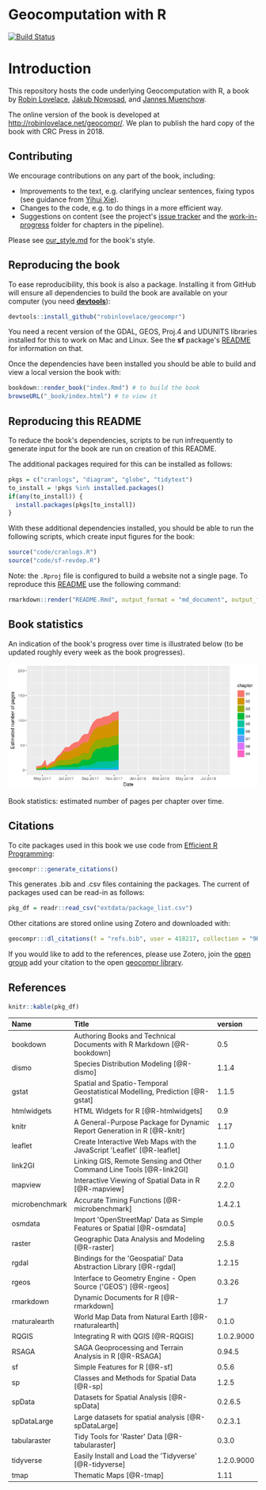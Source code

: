 <!-- README.md is generated from README.Rmd. Please edit that file - rmarkdown::render('README.Rmd', output_format = 'md_document', output_file = 'README.md') -->
Geocomputation with R
=====================

[![Build Status](https://travis-ci.org/Robinlovelace/geocompr.svg?branch=master)](https://travis-ci.org/Robinlovelace/geocompr)

Introduction
============

This repository hosts the code underlying Geocomputation with R, a book by [Robin Lovelace](http://robinlovelace.net/), [Jakub Nowosad](https://nowosad.github.io/), and [Jannes Muenchow](http://www.geographie.uni-jena.de/en/Muenchow.html).

The online version of the book is developed at <http://robinlovelace.net/geocompr/>. We plan to publish the hard copy of the book with CRC Press in 2018.

Contributing
------------

We encourage contributions on any part of the book, including:

-   Improvements to the text, e.g. clarifying unclear sentences, fixing typos (see guidance from [Yihui Xie](https://yihui.name/en/2013/06/fix-typo-in-documentation/)).
-   Changes to the code, e.g. to do things in a more efficient way.
-   Suggestions on content (see the project's [issue tracker](https://github.com/Robinlovelace/geocompr/issues) and the [work-in-progress](https://github.com/Robinlovelace/geocompr/tree/master/work-in-progress) folder for chapters in the pipeline).

Please see [our\_style.md](https://github.com/Robinlovelace/geocompr/blob/master/our_style.md) for the book's style.

Reproducing the book
--------------------

To ease reproducibility, this book is also a package. Installing it from GitHub will ensure all dependencies to build the book are available on your computer (you need [**devtools**](https://github.com/hadley/devtools)):

``` r
devtools::install_github("robinlovelace/geocompr")
```

You need a recent version of the GDAL, GEOS, Proj.4 and UDUNITS libraries installed for this to work on Mac and Linux. See the **sf** package's [README](https://github.com/edzer/sfr) for information on that.

Once the dependencies have been installed you should be able to build and view a local version the book with:

``` r
bookdown::render_book("index.Rmd") # to build the book
browseURL("_book/index.html") # to view it
```

Reproducing this README
-----------------------

To reduce the book's dependencies, scripts to be run infrequently to generate input for the book are run on creation of this README.

The additional packages required for this can be installed as follows:

``` r
pkgs = c("cranlogs", "diagram", "globe", "tidytext")
to_install = !pkgs %in% installed.packages()
if(any(to_install)) {
  install.packages(pkgs[to_install])
}
```

With these additional dependencies installed, you should be able to run the following scripts, which create input figures for the book:

``` r
source("code/cranlogs.R")
source("code/sf-revdep.R")
```

Note: the `.Rproj` file is configured to build a website not a single page. To reproduce this [README](https://github.com/Robinlovelace/geocompr/blob/master/README.Rmd) use the following command:

``` r
rmarkdown::render("README.Rmd", output_format = "md_document", output_file = "README.md")
```

Book statistics
---------------

An indication of the book's progress over time is illustrated below (to be updated roughly every week as the book progresses).

![](figures/bookstats-1.png)

Book statistics: estimated number of pages per chapter over time.

Citations
---------

To cite packages used in this book we use code from [Efficient R Programming](https://csgillespie.github.io/efficientR/):

``` r
geocompr:::generate_citations()
```

This generates .bib and .csv files containing the packages. The current of packages used can be read-in as follows:

``` r
pkg_df = readr::read_csv("extdata/package_list.csv")
```

Other citations are stored online using Zotero and downloaded with:

``` r
geocompr:::dl_citations(f = "refs.bib", user = 418217, collection = "9K6FRP6N")
```

If you would like to add to the references, please use Zotero, join the [open group](https://www.zotero.org/groups/418217/energy-and-transport) add your citation to the open [geocompr library](https://www.zotero.org/groups/418217/energy-and-transport/items/collectionKey/9K6FRP6N).

References
----------

``` r
knitr::kable(pkg_df)
```

| Name           | Title                                                                         | version    |
|:---------------|:------------------------------------------------------------------------------|:-----------|
| bookdown       | Authoring Books and Technical Documents with R Markdown \[@R-bookdown\]       | 0.5        |
| dismo          | Species Distribution Modeling \[@R-dismo\]                                    | 1.1.4      |
| gstat          | Spatial and Spatio-Temporal Geostatistical Modelling, Prediction \[@R-gstat\] | 1.1.5      |
| htmlwidgets    | HTML Widgets for R \[@R-htmlwidgets\]                                         | 0.9        |
| knitr          | A General-Purpose Package for Dynamic Report Generation in R \[@R-knitr\]     | 1.17       |
| leaflet        | Create Interactive Web Maps with the JavaScript 'Leaflet' \[@R-leaflet\]      | 1.1.0      |
| link2GI        | Linking GIS, Remote Sensing and Other Command Line Tools \[@R-link2GI\]       | 0.1.0      |
| mapview        | Interactive Viewing of Spatial Data in R \[@R-mapview\]                       | 2.2.0      |
| microbenchmark | Accurate Timing Functions \[@R-microbenchmark\]                               | 1.4.2.1    |
| osmdata        | Import 'OpenStreetMap' Data as Simple Features or Spatial \[@R-osmdata\]      | 0.0.5      |
| raster         | Geographic Data Analysis and Modeling \[@R-raster\]                           | 2.5.8      |
| rgdal          | Bindings for the 'Geospatial' Data Abstraction Library \[@R-rgdal\]           | 1.2.15     |
| rgeos          | Interface to Geometry Engine - Open Source ('GEOS') \[@R-rgeos\]              | 0.3.26     |
| rmarkdown      | Dynamic Documents for R \[@R-rmarkdown\]                                      | 1.7        |
| rnaturalearth  | World Map Data from Natural Earth \[@R-rnaturalearth\]                        | 0.1.0      |
| RQGIS          | Integrating R with QGIS \[@R-RQGIS\]                                          | 1.0.2.9000 |
| RSAGA          | SAGA Geoprocessing and Terrain Analysis in R \[@R-RSAGA\]                     | 0.94.5     |
| sf             | Simple Features for R \[@R-sf\]                                               | 0.5.6      |
| sp             | Classes and Methods for Spatial Data \[@R-sp\]                                | 1.2.5      |
| spData         | Datasets for Spatial Analysis \[@R-spData\]                                   | 0.2.6.5    |
| spDataLarge    | Large datasets for spatial analysis \[@R-spDataLarge\]                        | 0.2.3.1    |
| tabularaster   | Tidy Tools for 'Raster' Data \[@R-tabularaster\]                              | 0.3.0      |
| tidyverse      | Easily Install and Load the 'Tidyverse' \[@R-tidyverse\]                      | 1.2.0.9000 |
| tmap           | Thematic Maps \[@R-tmap\]                                                     | 1.11       |

